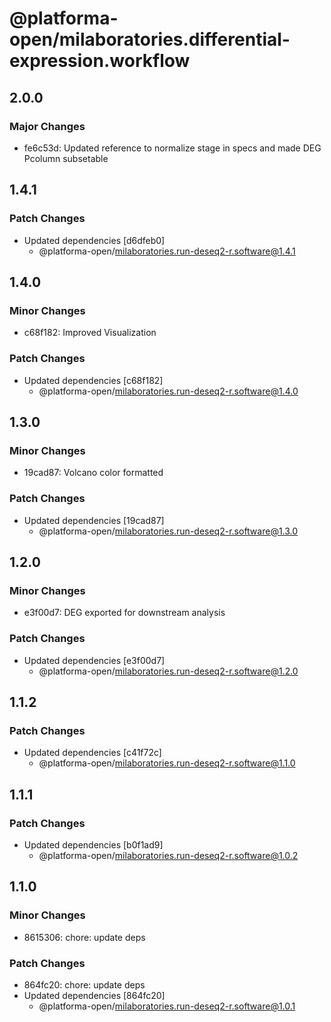 # @platforma-open/milaboratories.differential-expression.workflow

## 2.0.0

### Major Changes

- fe6c53d: Updated reference to normalize stage in specs and made DEG Pcolumn subsetable

## 1.4.1

### Patch Changes

- Updated dependencies [d6dfeb0]
  - @platforma-open/milaboratories.run-deseq2-r.software@1.4.1

## 1.4.0

### Minor Changes

- c68f182: Improved Visualization

### Patch Changes

- Updated dependencies [c68f182]
  - @platforma-open/milaboratories.run-deseq2-r.software@1.4.0

## 1.3.0

### Minor Changes

- 19cad87: Volcano color formatted

### Patch Changes

- Updated dependencies [19cad87]
  - @platforma-open/milaboratories.run-deseq2-r.software@1.3.0

## 1.2.0

### Minor Changes

- e3f00d7: DEG exported for downstream analysis

### Patch Changes

- Updated dependencies [e3f00d7]
  - @platforma-open/milaboratories.run-deseq2-r.software@1.2.0

## 1.1.2

### Patch Changes

- Updated dependencies [c41f72c]
  - @platforma-open/milaboratories.run-deseq2-r.software@1.1.0

## 1.1.1

### Patch Changes

- Updated dependencies [b0f1ad9]
  - @platforma-open/milaboratories.run-deseq2-r.software@1.0.2

## 1.1.0

### Minor Changes

- 8615306: chore: update deps

### Patch Changes

- 864fc20: chore: update deps
- Updated dependencies [864fc20]
  - @platforma-open/milaboratories.run-deseq2-r.software@1.0.1

